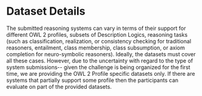 # Dataset Details
The submitted reasoning systems can vary in terms of their support for different OWL 2 profiles, subsets of Description Logics, reasoning tasks (such as classification, realization, or consistency checking for traditional reasoners, entailment, class membership, class subsumption, or axiom completion for neuro-symbolic reasoners). Ideally, the datasets must cover all these cases. However, due to the uncertainty with regard to the type of system submissions-- given the challenge is being organized for the first time, we are providing the OWL 2 Profile specific datasets only. If there are systems that partially support some profile then the participants can evaluate on part of the provided datasets.
